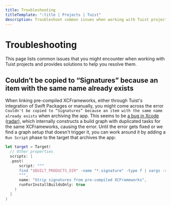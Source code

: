```yaml
---
title: Troubleshooting
titleTemplate: ":title | Projects | Tuist"
description: Troubleshoot common issues when working with Tuist projects.
---
```


# Troubleshooting

This page lists common issues that you might encounter when working with Tuist projects and provides solutions to help you resolve them.

## Couldn’t be copied to “Signatures” because an item with the same name already exists

When linking pre-compiled XCFrameworks, either through Tuist's integration of Swift Packages or manually, you might come across the error `Couldn't be copied to “Signatures” because an item with the same name already exists` when archiving the app.
This seems to be [a bug in Xcode](https://github.com/CocoaPods/CocoaPods/issues/12022) ([radar](https://feedbackassistant.apple.com/feedback/15554623)), which internally constructs a build graph with duplicated tasks for the same XCFrameworks, causing the error. Until the error gets fixed or we find a graph setup that doesn't trigger it, you can work around it by adding a `Run Script` phase to the target that archives the app:

```swift
let target = Target(
  // Other properties
  scripts: [
  .post(
      script: """
      find "$BUILT_PRODUCTS_DIR" -name "*.signature" -type f | xargs -r rm
      """,
      name: "Strip signatures from pre-compiled XCFrameworks",
      runForInstallBuildsOnly: true
    )
  ]
)
```
